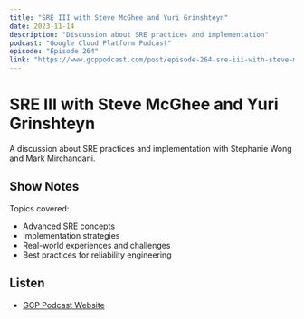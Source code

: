 ```yaml
---
title: "SRE III with Steve McGhee and Yuri Grinshteyn"
date: 2023-11-14
description: "Discussion about SRE practices and implementation"
podcast: "Google Cloud Platform Podcast"
episode: "Episode 264"
link: "https://www.gcppodcast.com/post/episode-264-sre-iii-with-steve-mcghee-and-yuri-grinshteyn"
---
```


# SRE III with Steve McGhee and Yuri Grinshteyn

A discussion about SRE practices and implementation with Stephanie Wong and Mark Mirchandani.

## Show Notes

Topics covered:
- Advanced SRE concepts
- Implementation strategies
- Real-world experiences and challenges
- Best practices for reliability engineering

## Listen

- [GCP Podcast Website](https://www.gcppodcast.com/post/episode-264-sre-iii-with-steve-mcghee-and-yuri-grinshteyn) 